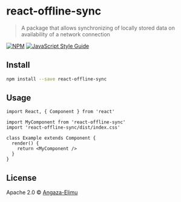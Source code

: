 # react-offline-sync

> A package that allows synchronizing of locally stored data on availability of a network connection

[![NPM](https://img.shields.io/npm/v/react-offline-sync.svg)](https://www.npmjs.com/package/react-offline-sync) [![JavaScript Style Guide](https://img.shields.io/badge/code_style-standard-brightgreen.svg)](https://standardjs.com)

## Install

```bash
npm install --save react-offline-sync
```

## Usage

```tsx
import React, { Component } from 'react'

import MyComponent from 'react-offline-sync'
import 'react-offline-sync/dist/index.css'

class Example extends Component {
  render() {
    return <MyComponent />
  }
}
```

## License

Apache 2.0 © [Angaza-Elimu](https://github.com/Angaza-Elimu)
